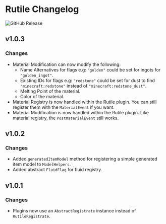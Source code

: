 # Rutile Changelog
![GitHub Release](https://img.shields.io/github/v/release/Metallurgists-of-Create/Rutile)

## v1.0.3
### Changes
- Material Modification can now modify the following:
    - Name Alternatives for flags e.g: `"golden"` could be set for ingots for `"golden_ingot"`.
    - Existing IDs for flags e.g: `"redstone"` could be set for dust to find `"minecraft:redstone"` instead of `"minecraft:redstone_dust"`.
    - Melting Point of the material.
    - Color of the material.
- Material Registry is now handled within the Rutile plugin. You can still register them with the `MaterialEvent` if you want.
- Material Modification is now handled within the Rutile plugin. Like material registry, the `PostMaterialEvent` still works.

## v1.0.2
### Changes
- Added `generatedItemModel` method for registering a simple generated item model to `ModelHelpers`.
- Added abstract `FluidFlag` for fluid registry.

## v1.0.1
### Changes
- Plugins now use an `AbstractRegistrate` instance instead of `RutileRegistrate`.